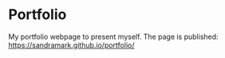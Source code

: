 # Portfolio
My portfolio webpage to present myself. The page is published: https://sandramark.github.io/portfolio/
